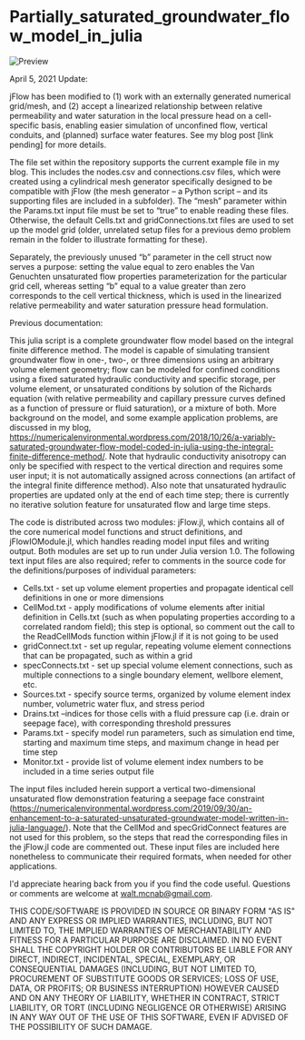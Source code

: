 # Partially_saturated_groundwater_flow_model_in_julia

![Preview](https://numericalenvironmental.files.wordpress.com/2018/10/theis-curves.jpg)

April 5, 2021 Update:

jFlow has been modified to (1) work with an externally generated numerical grid/mesh, and (2) accept a linearized relationship between relative permeability and water saturation in the local pressure head on a cell-specific basis, enabling easier simulation of unconfined flow, vertical conduits, and (planned) surface water features. See my blog post [link pending] for more details.

The file set within the repository supports the current example file in my blog. This includes the nodes.csv and connections.csv files, which were created using a cylindrical mesh generator specifically designed to be compatible with jFlow (the mesh generator – a Python script – and its supporting files are included in a subfolder). The “mesh” parameter within the Params.txt input file must be set to “true” to enable reading these files. Otherwise, the default Cells.txt and gridConnections.txt files are used to set up the model grid (older, unrelated setup files for a previous demo problem remain in the folder to illustrate formatting for these).

Separately, the previously unused “b” parameter in the cell struct now serves a purpose: setting the value equal to zero enables the Van Genuchten unsaturated flow properties parameterization for the particular grid cell, whereas setting “b” equal to a value greater than zero corresponds to the cell vertical thickness, which is used in the linearized relative permeability and water saturation pressure head formulation.

Previous documentation:

This julia script is a complete groundwater flow model based on the integral finite difference method. The model is capable of simulating transient groundwater flow in one-, two-, or three dimensions using an arbitrary volume element geometry; flow can be modeled for confined conditions using a fixed saturated hydraulic conductivity and specific storage, per volume element, or unsaturated conditions by solution of the Richards equation (with relative permeability and capillary pressure curves defined as a function of pressure or fluid saturation), or a mixture of both. More background on the model, and some example application problems, are discussed in my blog, https://numericalenvironmental.wordpress.com/2018/10/26/a-variably-saturated-groundwater-flow-model-coded-in-julia-using-the-integral-finite-difference-method/. Note that hydraulic conductivity anisotropy can only be specified with respect to the vertical direction and requires some user input; it is not automatically assigned across connections (an artifact of the integral finite difference method). Also note that unsaturated hydraulic properties are updated only at the end of each time step; there is currently no iterative solution feature for unsaturated flow and large time steps.  

The code is distributed across two modules: jFlow.jl, which contains all of the core numerical model functions and struct definitions, and jFlowIOModule.jl, which handles reading model input files and writing output. Both modules are set up to run under Julia version 1.0. The following text input files are also required; refer to comments in the source code for the definitions/purposes of individual parameters:

* Cells.txt - set up volume element properties and propagate identical cell definitions in one or more dimensions
* CellMod.txt - apply modifications of volume elements after initial definition in Cells.txt (such as when populating properties according to a correlated random field); this step is optional, so comment out the call to the ReadCellMods function within jFlow.jl if it is not going to be used
* gridConnect.txt - set up regular, repeating volume element connections that can be propagated, such as within a grid
* specConnects.txt - set up special volume element connections, such as multiple connections to a single boundary element, wellbore element, etc.
* Sources.txt - specify source terms, organized by volume element index number, volumetric water flux, and stress period
* Drains.txt –indices for those cells with a fluid pressure cap (i.e. drain or seepage face), with corresponding threshold pressures
* Params.txt - specify model run parameters, such as simulation end time, starting and maximum time steps, and maximum change in head per time step
* Monitor.txt - provide list of volume element index numbers to be included in a time series output file

The input files included herein support a vertical two-dimensional unsaturated flow demonstration featuring a seepage face constraint (https://numericalenvironmental.wordpress.com/2019/09/30/an-enhancement-to-a-saturated-unsaturated-groundwater-model-written-in-julia-language/). Note that the CellMod and specGridConnect features are not used for this problem, so the steps that read the corresponding files in the jFlow.jl code are commented out. These input files are included here nonetheless to communicate their required formats, when needed for other applications.

I'd appreciate hearing back from you if you find the code useful. Questions or comments are welcome at walt.mcnab@gmail.com.

THIS CODE/SOFTWARE IS PROVIDED IN SOURCE OR BINARY FORM "AS IS" AND ANY EXPRESS OR IMPLIED WARRANTIES, INCLUDING, BUT NOT LIMITED TO, THE IMPLIED WARRANTIES OF MERCHANTABILITY AND FITNESS FOR A PARTICULAR PURPOSE ARE DISCLAIMED. IN NO EVENT SHALL THE COPYRIGHT HOLDER OR CONTRIBUTORS BE LIABLE FOR ANY DIRECT, INDIRECT, INCIDENTAL, SPECIAL, EXEMPLARY, OR CONSEQUENTIAL DAMAGES (INCLUDING, BUT NOT LIMITED TO, PROCUREMENT OF SUBSTITUTE GOODS OR SERVICES; LOSS OF USE, DATA, OR PROFITS; OR BUSINESS INTERRUPTION) HOWEVER CAUSED AND ON ANY THEORY OF LIABILITY, WHETHER IN CONTRACT, STRICT LIABILITY, OR TORT (INCLUDING NEGLIGENCE OR OTHERWISE) ARISING IN ANY WAY OUT OF THE USE OF THIS SOFTWARE, EVEN IF ADVISED OF THE POSSIBILITY OF SUCH DAMAGE.

